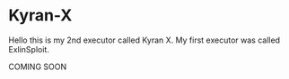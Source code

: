 # Kyran-X
Hello this is my 2nd executor called Kyran X. My first executor was called ExlinSploit.





COMING SOON
